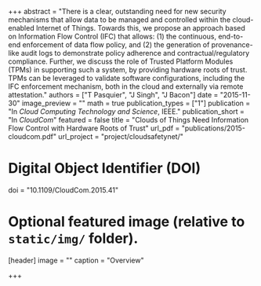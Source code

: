 +++
abstract = "There is a clear, outstanding need for new security mechanisms that allow data to be managed and controlled within the cloud-enabled Internet of Things. Towards this, we propose an approach based on Information Flow Control (IFC) that allows: (1) the continuous, end-to-end enforcement of data flow policy, and (2) the generation of provenance-like audit logs to demonstrate policy adherence and contractual/regulatory compliance. Further, we discuss the role of Trusted Platform Modules (TPMs) in supporting such a system, by providing hardware roots of trust. TPMs can be leveraged to validate software configurations, including the IFC enforcement mechanism, both in the cloud and externally via remote attestation."
authors = ["T Pasquier", "J Singh", "J Bacon"]
date = "2015-11-30"
image_preview = ""
math = true
publication_types = ["1"]
publication = "In *Cloud Computing Technology and Science*, IEEE."
publication_short = "In *CloudCom*"
featured = false
title = "Clouds of Things Need Information Flow Control with Hardware Roots of Trust"
url_pdf = "publications/2015-cloudcom.pdf"
url_project = "project/cloudsafetynet/"

# Digital Object Identifier (DOI)
doi = "10.1109/CloudCom.2015.41"

# Optional featured image (relative to `static/img/` folder).
[header]
image = ""
caption = "Overview"

+++

